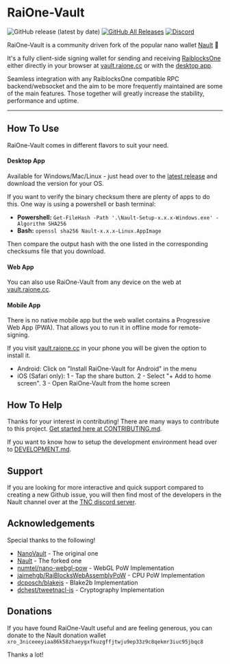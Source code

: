 # RaiOne-Vault

![GitHub release (latest by date)](https://img.shields.io/github/v/release/raiblocksone/raione-vault)
[![GitHub All Releases](https://img.shields.io/github/downloads/raiblocksone/raione-vault/total)](https://github.com/raiblocksone/raione-vault/releases/latest)
[![Discord](https://img.shields.io/badge/discord-join%20chat-orange.svg?logo=discord&color=7289DA)](https://discord.gg/RRMh2s8ZWT)

RaiOne-Vault is a community driven fork of the popular nano wallet [Nault](https://github.com/Nault/Nault) 💙

It's a fully client-side signing wallet for sending and receiving [RaiblocksOne](https://github.com/raiblocksone/raiblocksone-node/) either directly in your browser at [vault.raione.cc](https://vault.raione.cc) or with the [desktop app](https://github.com/raiblocksone/raione-vault/releases/latest).

Seamless integration with any RaiblocksOne compatible RPC backend/websocket and the aim to be more frequently maintained are some of the main features. Those together will greatly increase the stability, performance and uptime.
___

## How To Use
RaiOne-Vault comes in different flavors to suit your need.
#### Desktop App
Available for Windows/Mac/Linux - just head over to the [latest release](https://github.com/raiblocksone/raiblocksone-node/releases/latest) and download the version for your OS.

If you want to verify the binary checksum there are plenty of apps to do this. One way is using a powershell or bash terminal:

* **Powershell:** `Get-FileHash -Path '.\Nault-Setup-x.x.x-Windows.exe' -Algorithm SHA256`
* **Bash:** `openssl sha256 Nault-x.x.x-Linux.AppImage`

Then compare the output hash with the one listed in the corresponding checksums file that you download.

#### Web App
You can also use RaiOne-Vault from any device on the web at [vault.raione.cc](https://vault.raione.cc).

#### Mobile App
There is no native mobile app but the web wallet contains a Progressive Web App (PWA). That allows you to run it in offline mode for remote-signing.

If you visit [vault.raione.cc](https://vault.raione.cc) in your phone you will be given the option to install it.

* Android: Click on "Install RaiOne-Vault for Android" in the menu
* iOS (Safari only): 1 - Tap the share button. 2 - Select "+ Add to home screen". 3 - Open RaiOne-Vault from the home screen

## How To Help

Thanks for your interest in contributing! There are many ways to contribute to this project. [Get started here at CONTRIBUTING.md](CONTRIBUTING.md).

If you want to know how to setup the development environment head over to [DEVELOPMENT.md](DEVELOPMENT.md).

## Support

If you are looking for more interactive and quick support compared to creating a new Github issue, you will then find most of the developers in the Nault channel over at the [TNC discord server](https://discord.gg/RRMh2s8ZWT).

## Acknowledgements

Special thanks to the following!

- [NanoVault](https://github.com/cronoh/nanovault) - The original one
- [Nault](https://github.com/nault/nault) - The forked one
- [numtel/nano-webgl-pow](https://github.com/numtel/nano-webgl-pow) - WebGL PoW Implementation
- [jaimehgb/RaiBlocksWebAssemblyPoW](https://github.com/jaimehgb/RaiBlocksWebAssemblyPoW) - CPU PoW Implementation
- [dcposch/blakejs](https://github.com/dcposch/blakejs) - Blake2b Implementation
- [dchest/tweetnacl-js](https://github.com/dchest/tweetnacl-js) - Cryptography Implementation

## Donations

If you have found RaiOne-Vault useful and are feeling generous, you can donate to the Nault donation wallet
`xro_3niceeeyiaa86k58zhaeygxfkuzgffjtwju9ep33z9c8qekmr3iuc95jbqc8`

Thanks a lot!
